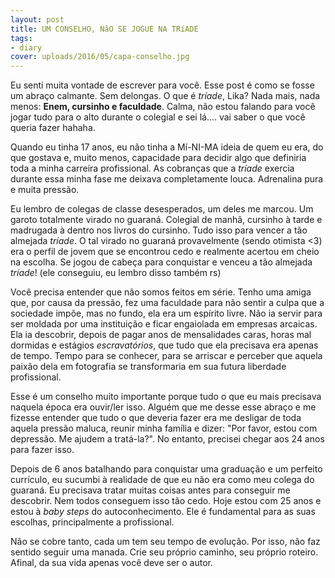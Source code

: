 ```yaml
---
layout: post
title: UM CONSELHO, NãO SE JOGUE NA TRíADE
tags:
- diary
cover: uploads/2016/05/capa-conselho.jpg
---
```


Eu senti muita vontade de escrever para você. Esse post é como se fosse um abraço calmante. Sem delongas. O que é <em>tríade</em>, Lika? Nada mais, nada menos:<em> </em> **Enem, cursinho e faculdade**. Calma, não estou falando para você jogar tudo para o alto durante o colegial e sei lá.... vai saber o que você queria fazer hahaha.

Quando eu tinha 17 anos, eu não tinha a Mí-NI-MA ideia de quem eu era, do que gostava e, muito menos, capacidade para decidir algo que definiria toda a minha carreira profissional. As cobranças que a <em>tríade</em> exercia durante essa minha fase me deixava completamente louca. Adrenalina pura e muita pressão.

Eu lembro de colegas de classe desesperados, um deles me marcou. Um garoto totalmente virado no guaraná. Colegial de manhã, cursinho à tarde e madrugada à dentro nos livros do cursinho. Tudo isso para vencer a tão almejada <em>tríade</em>. O tal virado no guaraná provavelmente (sendo otimista <3) era o perfil de jovem que se encontrou cedo e realmente acertou em cheio na escolha. Se jogou de cabeça para conquistar e venceu a tão almejada <em>tríade</em>! (ele conseguiu, eu lembro disso também rs)

Você precisa entender que não somos feitos em série. Tenho uma amiga que, por causa da pressão, fez uma faculdade para não sentir a culpa que a sociedade impõe, mas no fundo, ela era um espírito livre. Não ia servir para ser moldada por uma instituição e ficar engaiolada em empresas arcaicas. Ela ia descobrir, depois de pagar anos de mensalidades caras, horas mal dormidas e estágios <em>escravatórios</em>, que tudo que ela precisava era apenas de tempo. Tempo para se conhecer, para se arriscar e perceber que aquela paixão dela em fotografia se transformaria em sua futura liberdade profissional.

Esse é um conselho muito importante porque tudo o que eu mais precisava naquela época era ouvir/ler isso. Alguém que me desse esse abraço e me fizesse entender que tudo o que deveria fazer era me desligar de toda aquela pressão maluca, reunir minha família e dizer: "Por favor, estou com depressão. Me ajudem a tratá-la?". No entanto, precisei chegar aos 24 anos para fazer isso.

Depois de 6 anos batalhando para conquistar uma graduação e um perfeito currículo, eu sucumbi à realidade de que eu não era como meu colega do guaraná. Eu precisava tratar muitas coisas antes para conseguir me descobrir. Nem todos conseguem isso tão cedo. Hoje estou com 25 anos e estou à <em>baby steps </em>do autoconhecimento. Ele é fundamental para as suas escolhas, principalmente a profissional.

Não se cobre tanto, cada um tem seu tempo de evolução. Por isso, não faz sentido seguir uma manada. Crie seu próprio caminho, seu próprio roteiro. Afinal, da sua vida apenas você deve ser o autor.
